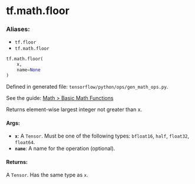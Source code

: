 <div itemscope itemtype="http://developers.google.com/ReferenceObject">
<meta itemprop="name" content="tf.math.floor" />
<meta itemprop="path" content="Stable" />
</div>

# tf.math.floor

### Aliases:

* `tf.floor`
* `tf.math.floor`

``` python
tf.math.floor(
    x,
    name=None
)
```



Defined in generated file: `tensorflow/python/ops/gen_math_ops.py`.

See the guide: [Math > Basic Math Functions](../../../../api_guides/python/math_ops.md#Basic_Math_Functions)

Returns element-wise largest integer not greater than x.

#### Args:

* <b>`x`</b>: A `Tensor`. Must be one of the following types: `bfloat16`, `half`, `float32`, `float64`.
* <b>`name`</b>: A name for the operation (optional).


#### Returns:

A `Tensor`. Has the same type as `x`.